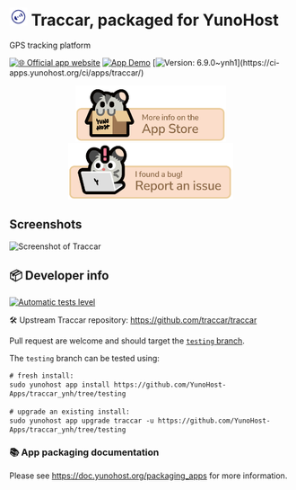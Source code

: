 <!--
N.B.: This README was automatically generated by <https://github.com/YunoHost/apps_tools/blob/main/readme_generator>
It shall NOT be edited by hand.
-->

<h1>
  <img src="https://raw.githubusercontent.com/YunoHost/apps/main/logos/traccar.png" width="32px" alt="Logo of Traccar">
  Traccar, packaged for YunoHost
</h1>

GPS tracking platform

[![🌐 Official app website](https://img.shields.io/badge/Official_app_website-darkgreen?style=for-the-badge)](https://www.traccar.org/)
[![App Demo](https://img.shields.io/badge/App_Demo-blue?style=for-the-badge)](https://www.traccar.org/demo-server/)
[![Version: 6.9.0~ynh1](https://img.shields.io/badge/Version-6.9.0~ynh1-rgb(18,138,11)?style=for-the-badge)](https://ci-apps.yunohost.org/ci/apps/traccar/)

<div align="center">
<a href="https://apps.yunohost.org/app/traccar"><img height="100px" src="https://github.com/YunoHost/yunohost-artwork/raw/refs/heads/main/badges/neopossum-badges/badge_more_info_on_the_appstore.svg"/></a>
<a href="https://github.com/YunoHost-Apps/traccar_ynh/issues"><img height="100px" src="https://github.com/YunoHost/yunohost-artwork/raw/refs/heads/main/badges/neopossum-badges/badge_report_an_issue.svg"/></a>
</div>


## Screenshots
![Screenshot of Traccar](./doc/screenshots/screenshot.png)

## 📦 Developer info

[![Automatic tests level](https://apps.yunohost.org/badge/cilevel/traccar)](https://ci-apps.yunohost.org/ci/apps/traccar/)

🛠️ Upstream Traccar repository: <https://github.com/traccar/traccar>

Pull request are welcome and should target the [`testing` branch](https://github.com/YunoHost-Apps/traccar_ynh/tree/testing).

The `testing` branch can be tested using:
```
# fresh install:
sudo yunohost app install https://github.com/YunoHost-Apps/traccar_ynh/tree/testing

# upgrade an existing install:
sudo yunohost app upgrade traccar -u https://github.com/YunoHost-Apps/traccar_ynh/tree/testing
```

### 📚 App packaging documentation

Please see <https://doc.yunohost.org/packaging_apps> for more information.